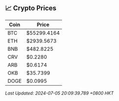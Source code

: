 ## 📈 Crypto Prices

| Coin | Price |
| ---- | ----- |
| BTC | $55299.4164 |
| ETH | $2939.5673 |
| BNB | $482.8225 |
| CRV | $0.2280 |
| ARB | $0.6174 |
| OKB | $35.7399 |
| DOGE | $0.0995 |

_Last Updated: 2024-07-05 20:09:39.789 +0800 HKT_